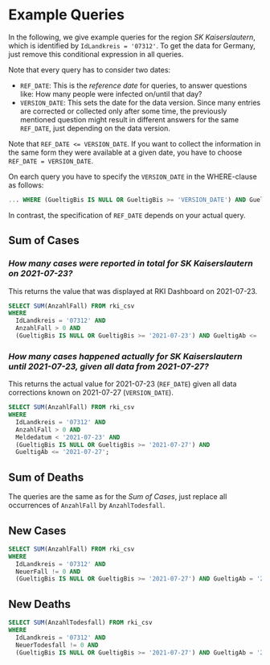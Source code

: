 # Example Queries

In the following, we give example queries for the region _SK Kaiserslautern_, which is identified by `IdLandkreis = '07312'`. To get the data for Germany, just remove this conditional expression in all queries.

Note that every query has to consider two dates:

- `REF_DATE`: This is the _reference date_ for queries, to answer questions like: How many people were infected on/until that day?
- `VERSION_DATE`: This sets the date for the data version. Since many entries are corrected or collected only after some time, the previously mentioned question might result in different answers for the same `REF_DATE`, just depending on the data version.

Note that `REF_DATE <= VERSION_DATE`. If you want to collect the information in the same form they were available at a given date, you have to choose `REF_DATE = VERSION_DATE`.

On earch query you have to specify the `VERSION_DATE` in the WHERE-clause as follows:

```sql
... WHERE (GueltigBis IS NULL OR GueltigBis >= 'VERSION_DATE') AND GueltigAb <= 'VERSION_DATE'
```

In contrast, the specification of `REF_DATE` depends on your actual query.

## Sum of Cases

### _How many cases were reported in total for SK Kaiserslautern on 2021-07-23?_

This returns the value that was displayed at RKI Dashboard on 2021-07-23.

```sql
SELECT SUM(AnzahlFall) FROM rki_csv
WHERE
  IdLandkreis = '07312' AND
  AnzahlFall > 0 AND
  (GueltigBis IS NULL OR GueltigBis >= '2021-07-23') AND GueltigAb <= '2021-07-23';
```

### _How many cases happened actually for SK Kaiserslautern until 2021-07-23, given all data from 2021-07-27?_

This returns the actual value for 2021-07-23 (`REF_DATE`) given all data corrections known on 2021-07-27 (`VERSION_DATE`).

```sql
SELECT SUM(AnzahlFall) FROM rki_csv
WHERE
  IdLandkreis = '07312' AND
  AnzahlFall > 0 AND
  Meldedatum < '2021-07-23' AND
  (GueltigBis IS NULL OR GueltigBis >= '2021-07-27') AND
  GueltigAb <= '2021-07-27';
```

## Sum of Deaths

The queries are the same as for the _Sum of Cases_, just replace all occurrences of `AnzahlFall` by `AnzahlTodesfall`.

## New Cases

```sql
SELECT SUM(AnzahlFall) FROM rki_csv
WHERE
  IdLandkreis = '07312' AND
  NeuerFall != 0 AND
  (GueltigBis IS NULL OR GueltigBis >= '2021-07-27') AND GueltigAb = '2021-07-27';
```

## New Deaths

```sql
SELECT SUM(AnzahlTodesfall) FROM rki_csv
WHERE
  IdLandkreis = '07312' AND
  NeuerTodesfall != 0 AND
  (GueltigBis IS NULL OR GueltigBis >= '2021-07-27') AND GueltigAb = '2021-07-27';
```
